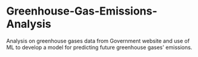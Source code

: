 # Greenhouse-Gas-Emissions-Analysis
Analysis on greenhouse gases data from Government website and use of ML to develop a model for predicting future greenhouse gases' emissions.
